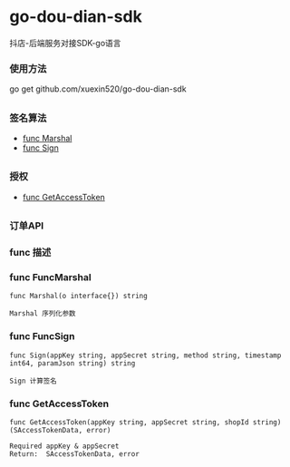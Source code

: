 # go-dou-dian-sdk
抖店-后端服务对接SDK-go语言

###  使用方法
go get github.com/xuexin520/go-dou-dian-sdk

##
### 签名算法
* [func  Marshal](#FuncMarshal)
* [func  Sign](#FuncSign)

##
### 授权
* [func  GetAccessToken](#funcGetAccessToken)

##
### 订单API


### func 描述

###  <a name='FuncMarshal'></a> func FuncMarshal
```
func Marshal(o interface{}) string

Marshal 序列化参数
```

###  <a name='FuncSign'></a> func FuncSign
```
func Sign(appKey string, appSecret string, method string, timestamp int64, paramJson string) string

Sign 计算签名
```

###  <a name='funcGetAccessToken'></a> func GetAccessToken
```
func GetAccessToken(appKey string, appSecret string, shopId string) (SAccessTokenData, error)

Required appKey & appSecret
Return:  SAccessTokenData, error
```
